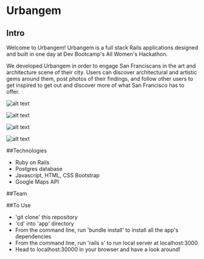 # Urbangem

## Intro
Welcome to Urbangem! Urbangem is a full stack Rails applications designed and built in one day at Dev Bootcamp's All Women's Hackathon. 

We developed Urbangem in order to engage San Franciscans in the art and architecture scene of their city. Users can discover architectural and artistic gems around them, post photos of their findings, and follow other users to get inspired to get out and discover more of what San Francisco has to offer.


![alt text](https://cloud.githubusercontent.com/assets/13695123/18448313/77887bda-78df-11e6-9501-b8eb720e35f0.png)

![alt text](https://cloud.githubusercontent.com/assets/13695123/18448224/174a6cec-78df-11e6-90f2-33aa17c54b64.png)

![alt text](https://cloud.githubusercontent.com/assets/13695123/18448232/20cc62e8-78df-11e6-9761-786ee978c1a3.png)

![alt text](https://cloud.githubusercontent.com/assets/13695123/18448225/174b846a-78df-11e6-9483-5052791f1656.png)



##Technologies
- Ruby on Rails
- Postgres database
- Javascript, HTML, CSS Bootstrap
- Google Maps API

##Team

##To Use
- 'git clone' this repository
- 'cd' into 'app' directory
- From the command line, run 'bundle install' to install all the app's dependencies
- From the command line, run 'rails s' to run local server at localhost:3000
- Head to localhost:30000 in your browser and have a look around!

